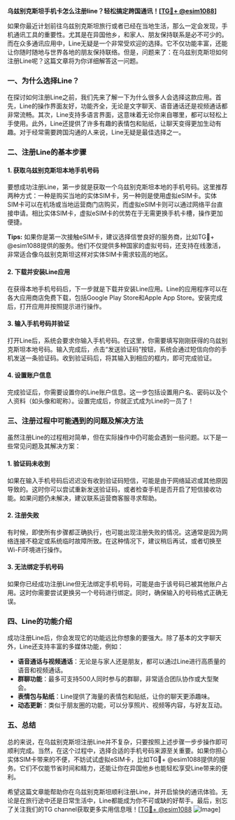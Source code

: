 **乌兹别克斯坦手机卡怎么注册line？轻松搞定跨国通讯！[[TG💪+ @esim1088](https://t.me/s/esim1088)]**

如果你最近计划前往乌兹别克斯坦旅行或者已经在当地生活，那么一定会发现，手机通讯工具的重要性。尤其是在异国他乡，和家人、朋友保持联系是必不可少的。而在众多通讯应用中，Line无疑是一个非常受欢迎的选择。它不仅功能丰富，还能让你随时随地与世界各地的朋友保持联络。但是，问题来了：在乌兹别克斯坦如何注册Line呢？这篇文章将为你详细解答这一问题。

### 一、为什么选择Line？

在探讨如何注册Line之前，我们先来了解一下为什么很多人会选择这款应用。首先，Line的操作界面友好，功能齐全，无论是文字聊天、语音通话还是视频通话都非常流畅。其次，Line支持多语言界面，这意味着无论你来自哪里，都可以轻松上手使用。此外，Line还提供了许多有趣的表情包和贴纸，让聊天变得更加生动有趣。对于经常需要跨国沟通的人来说，Line无疑是最佳选择之一。

### 二、注册Line的基本步骤

#### 1. 获取乌兹别克斯坦本地手机号码

要想成功注册Line，第一步就是获取一个乌兹别克斯坦本地的手机号码。这里推荐两种方式：一种是购买当地的实体SIM卡，另一种则是使用虚拟eSIM卡。实体SIM卡可以在机场或当地运营商门店购买，而虚拟eSIM卡则可以通过网络平台直接申请。相比实体SIM卡，虚拟eSIM卡的优势在于无需更换手机卡槽，操作更加便捷。

**Tips:** 如果你是第一次接触eSIM卡，建议选择信誉良好的服务商，比如TG💪+ @esim1088提供的服务。他们不仅提供多种国家的虚拟号码，还支持在线激活，非常适合像乌兹别克斯坦这样对实体SIM卡需求较高的地区。

#### 2. 下载并安装Line应用

在获得本地手机号码后，下一步就是下载并安装Line应用。Line的应用程序可以在各大应用商店免费下载，包括Google Play Store和Apple App Store。安装完成后，打开应用并按照提示进行操作。

#### 3. 输入手机号码并验证

打开Line后，系统会要求你输入手机号码。在这里，你需要填写刚刚获得的乌兹别克斯坦本地号码。输入完成后，点击“发送验证码”按钮，系统会通过短信向你的手机发送一条验证码。收到验证码后，将其输入到相应的框内，即可完成验证。

#### 4. 设置账户信息

完成验证后，你需要设置你的Line账户信息。这一步包括设置用户名、密码以及个人资料（如头像和昵称）。设置完成后，你就正式成为Line的一员了！

### 三、注册过程中可能遇到的问题及解决方法

虽然注册Line的过程相对简单，但在实际操作中仍可能会遇到一些问题。以下是一些常见问题及其解决方案：

#### 1. 验证码未收到

如果在输入手机号码后迟迟没有收到验证码短信，可能是由于网络延迟或其他原因导致的。这时你可以尝试重新发送验证码，或者检查手机是否开启了短信接收功能。如果问题仍未解决，建议联系运营商客服寻求帮助。

#### 2. 注册失败

有时候，即使所有步骤都正确执行，也可能出现注册失败的情况。这通常是因为网络连接不稳定或系统临时故障所致。在这种情况下，建议稍后再试，或者切换至Wi-Fi环境进行操作。

#### 3. 无法绑定手机号码

如果你已经成功注册Line但无法绑定手机号码，可能是由于该号码已被其他账户占用。这时你需要尝试更换另一个号码进行绑定。同时，确保输入的号码格式正确无误。

### 四、Line的功能介绍

成功注册Line后，你会发现它的功能远比你想象的要强大。除了基本的文字聊天外，Line还支持丰富的多媒体功能，例如：

- **语音通话与视频通话**：无论是与家人还是朋友，都可以通过Line进行高质量的语音和视频通话。
- **群聊功能**：最多可支持500人同时参与的群聊，非常适合团队协作或大型聚会。
- **表情包与贴纸**：Line提供了海量的表情包和贴纸，让你的聊天更添趣味。
- **动态更新**：类似于朋友圈的功能，可以分享照片、视频等内容，与好友互动。

### 五、总结

总的来说，在乌兹别克斯坦注册Line并不复杂，只要按照上述步骤一步步操作即可顺利完成。当然，在这个过程中，选择合适的手机号码来源至关重要。如果你担心实体SIM卡带来的不便，不妨试试虚拟eSIM卡，比如TG💪+ @esim1088提供的服务。它们不仅能节省时间和精力，还能让你在异国他乡也能轻松享受Line带来的便利。

希望这篇文章能帮助你在乌兹别克斯坦顺利注册Line，并开启愉快的通讯体验。无论是在旅行途中还是日常生活中，Line都能成为你不可或缺的好帮手。最后，别忘了关注我们的TG channel获取更多实用信息哦！[[TG💪+ @esim1088](https://t.me/s/esim1088) ![Image](https://i.postimg.cc/4NQfJmqS/Snipaste-2025-05-13-00-14-12.png)]